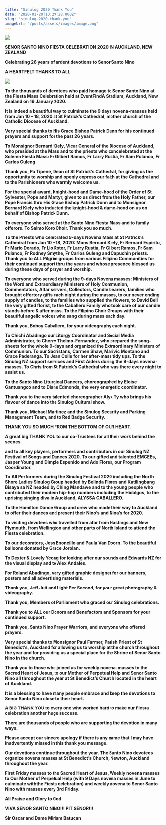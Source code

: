 ```yaml
---
title: "Sinulog 2020 Thank You"
date: "2020-01-20T10:29:28.000Z"
slug: "sinulog-2020-thank-you"
imageUrl: "/posts/assets/images/image.png"
---
```


![](https://i2.wp.com/santonino-nz.org/wp-content/uploads/2020/01/image.png?fit=1024%2C224&ssl=1)

**SENOR SANTO NINO FIESTA CELEBRATION 2020 IN AUCKLAND, NEW ZEALAND**

**Celebrating 26 years of ardent devotions to Senor Santo Nino**

**A HEARTFELT THANKS TO ALL**

![](https://i0.wp.com/santonino-nz.org/wp-content/uploads/2020/01/Simple-Swirls.jpg?resize=440%2C440&ssl=1)

**To the thousands of devotees who paid homage to Senor Santo Nino at the Fiesta Mass Celebration held at EventFindA Stadium, Auckland, New Zealand on 19 January 2020.**

**It is indeed a beautiful way to culminate the 9 days novena-masses held from Jan 10 – 18, 2020 at St Patrick’s Cathedral, mother church of the Catholic Diocese of Auckland.**

**Very special thanks to His Grace Bishop Patrick Dunn for his continued prayers and support for the past 26 years.**

**To Monsignor Bernard Kiely, Vicar General of the Diocese of Auckland, who presided at the Mass and to the priests who concelebrated at the Solemn Fiesta Mass: Fr Gilbert Ramos, Fr Larry Rustia, Fr Sam Pulanco, Fr Carlos Guleng.**

**Thank you, Pa Tipene, Dean of St Patrick’s Cathedral, for giving us the opportunity to worship and openly express our faith at the Cathedral and to the Parishioners who warmly welcome us.**

**For the special award, Knight-hood and Dame-hood of the Order of St Sylvester, Pope and Martyr, given to us direct from the Holy Father, our Pope Francis thru His Grace Bishop Patrick Dunn and to Monsignor Bernard Kiely who inducted the knight-hood & dame-hood on us on behalf of Bishop Patrick Dunn.**

**To everyone who served at the Santo Nino Fiesta Mass and to family offerors. To Salmo Koro Choir. Thank you so much.**

**To the Priests who celebrated 9-days Novena Mass at St Patrick’s Cathedral from Jan 10 – 18, 2020: Mons Bernard Kiely, Fr Bernard Espiritu, Fr Mario Dorado, Fr Lio Rotor, Fr Larry Rustia, Fr Gilbert Ramos, Fr Sam Pulanco, Fr Rodney Smythe, Fr Carlos Guleng and Capuchin priests. Thank you to ALL Pilgrim groups from various Filipino Communities for their continued support thru the years and whose presence blessed us during these days of prayer and worship.**

**To everyone who served during the 9-days Novena masses: Ministers of the Word and Extraordinary Ministers of Holy Communion, Commentators, Altar servers, Collectors, Candle bearers, families who brought offertory gifts each night during the masses, to our never ending supply of candles, to the families who supplied the flowers, to David Bell the very gifted florist, to the Caballero Family who took care of our candle stands before & after mass. To the Filipino Choir Groups with their beautiful angelic voices who sang during mass each day.**

**Thank you, Boboy Caballero, for your videography each night.**

**To Chichi Abadingo our Liturgy Coordinator and Social Media Administrator, to Cherry Thelmo-Fernandez, who prepared the song-sheets for the whole 9-days and organized the Extraordinary Ministers of Communion. To our Sacristans, Carmen Shaw, Marivic Montano and Grace Paderanga. To Jean Colle for her after-mass tidy ups. To the Sinulog NZ support services and First Aiders during the 9-days novena-masses. To Chris from St Patrick’s Cathedral who was there every night to assist us.**

**To the Santo Nino Liturgical Dancers, choreographed by Eloise Gantuangco and to Diane Edmonds, the very energetic coordinator.**

**Thank you to the very talented choreographer Alyx Ty who brings his flavour of dance into the Sinulog Cultural show.**

**Thank you, Michael Martinez and the Sinulog Security and Parking Management Team, and to Red Badge Security.**

**THANK YOU SO MUCH FROM THE BOTTOM OF OUR HEART.**

**A great big THANK YOU to our co-Trustees for all their work behind the scenes**

**and to all key players, performers and contributors in our Sinulog NZ Festival of Songs and Dances 2020. To our gifted and talented EMCEEs, Jasper Young and Dimple Espenido and Ado Flores, our Program Coordinator.**

**To** **All Performers** **during the Sinulog Festival 2020 including the North Shore Ladies Sinulog Group headed by Belinda Flores and Katilingbang Bisaya sa NZ headed by Ching Mandawe and to the young people who contributed their modern hip-hop numbers including the Hidalgos, to the uprising singing diva in Auckland, ALYSSA CABALLERO.**

**To the Hamilton Dance Group and crew who made their way to Auckland to offer their dances and present their Nino’s and Nina’s for 2020.**

**To visiting devotees who travelled from afar from Hastings and New Plymouth, from Wellington and other parts of North Island to attend the Fiesta celebration.**

**To our decorators, Jess Enoncillo and Paula Van Doorn. To the beautiful balloons donated by Grace Jorolan.**

**To Dexter & Lovely Ycong for looking after our sounds and Edwards NZ for the visual display and to Alex Andales.**

**For Roland Abadingo, very gifted graphic designer for our banners, posters and all advertising materials.**

**Thank you, Jeff Juit and Light Per Second, for your great photography & videography.**

**Thank you, Members of Parliament who graced our Sinulog celebrations.**

**Thank you to ALL our Donors and Benefactors and Sponsors for your continued support.**

**Thank you, Santo Nino Prayer Warriors, and everyone who offered prayers.**

**Very special thanks to Monsignor Paul Farmer, Parish Priest of St Benedict’s, Auckland for allowing us to worship at the church throughout the year and for providing us a special place for the Shrine of Senor Santo Nino in the church.**

**Thank you to those who joined us for weekly novena-masses to the Sacred Heart of Jesus, to our Mother of Perpetual Help and Senor Santo Nino all throughout the year at St Benedict’s Church located in the heart of Auckland.**

**It is a blessing to have many people embrace and keep the devotions to Senor Santo Nino close to their heart.**

**A BIG THANK YOU to every one who worked hard to make our Fiesta celebration another huge success.**

**There are thousands of people who are supporting the devotion in many ways.**

**Please accept our sincere apology if there is any name that I may have inadvertently missed in this thank you message.**

**Our devotions continue throughout the year. The Santo Nino devotees organize novena masses at St Benedict’s Church, Newton, Auckland throughout the year.**

**First Friday masses to the Sacred Heart of Jesus, Weekly novena masses to Our Mother of Perpetual Help (with 9 Days novena masses in June to culminate with****the Fiesta celebration) and weekly novena to Senor Santo Nino with masses every 3****rd** **Friday.**

**All Praise and Glory to God.**

**VIVA SENOR SANTO NINO!!! PIT SENOR!!!**

**Sir Oscar and Dame Miriam Batucan**